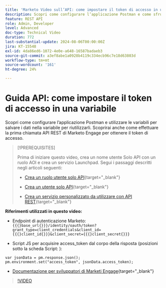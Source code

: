 ```yaml
---
title: 'Marketo Video sull’API: come impostare il token di accesso in una variabile'
description: Scopri come configurare l’applicazione Postman e come sfruttare le variabili per salvare i dati nella variabile a scopo di riutilizzabilità.
feature: REST API
role: Admin, Developer
level: Advanced
doc-type: Technical Video
duration: 772
last-substantial-update: 2024-08-06T00:00:00Z
jira: KT-15548
exl-id: 4da86ed6-1072-4e0e-a648-16587badaeb3
source-git-commit: a3ef8abe1a0928b4119c334ecb96c7e18d63803d
workflow-type: tm+mt
source-wordcount: '161'
ht-degree: 24%

---
```


# Guida API: come impostare il token di accesso in una variabile

Scopri come configurare l’applicazione Postman e utilizzare le variabili per salvare i dati nella variabile per riutilizzarli. Scoprirai anche come effettuare la prima chiamata API REST di Marketo Engage per ottenere il token di accesso.

>[!PREREQUISITES]
>
>Prima di iniziare questo video, crea un nome utente Solo API con un ruolo AOI e crea un servizio Launchpad. Segui i passaggi descritti negli articoli seguenti:
>
>* [Crea un ruolo utente solo API](https://experienceleague.adobe.com/en/docs/marketo/using/product-docs/administration/users-and-roles/create-an-api-only-user-role){target="_blank"}
>
>* [Crea un utente solo API](https://experienceleague.adobe.com/en/docs/marketo/using/product-docs/administration/users-and-roles/create-an-api-only-user){target="_blank"}
>
>* [Crea un servizio personalizzato da utilizzare con API REST](https://experienceleague.adobe.com/en/docs/marketo/using/product-docs/administration/additional-integrations/create-a-custom-service-for-use-with-rest-api){target="_blank"}

**Riferimenti utilizzati in questo video:**

* Endpoint di autenticazione Marketo: `{{{}base_url{}}}/identity/oauth/token?grant_type=client_credentials&client_id={{{}client_id{}}}&client_secret={{{}client_secret{}}}`

* Script JS per acquisire access_token dal corpo della risposta (posizioni sotto la scheda Script: ):

```
var jsonData = pm.response.json();
pm.environment.set("access_token", jsonData.access_token);
```

* [Documentazione per sviluppatori di Marketi Engage](https://experienceleague.adobe.com/en/docs/marketo-developer/marketo/rest/authentication){target="_blank"}

>[!VIDEO](https://video.tv.adobe.com/v/3429275/?learn=on)
